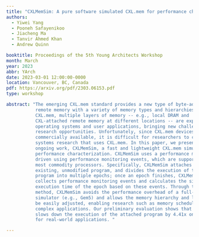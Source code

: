 ```yaml
---
title: "CXLMemSim: A pure software simulated CXL.mem for performance characterization"
authors:
  - Yiwei Yang
  - Pooneh Safayenikoo
  - Jiacheng Ma
  - Tanvir Ahmed Khan
  - Andrew Quinn

booktitle: Proceedings of the 5th Young Architects Workshop
month: March
year: 2023
abbr: YArch
date: 2023-03-01 12:00:00-0000
location: Vancouver, BC, Canada
pdf: https://arxiv.org/pdf/2303.06153.pdf
type: workshop

abstract: "The emerging CXL.mem standard provides a new type of byte-addressable
           remote memory with a variety of memory types and hierarchies. With
           CXL.mem, multiple layers of memory -- e.g., local DRAM and
           CXL-attached remote memory at different locations -- are exposed to
           operating systems and user applications, bringing new challenges and
           research opportunities. Unfortunately, since CXL.mem devices are not
           commercially available, it is difficult for researchers to conduct
           systems research that uses CXL.mem. In this paper, we present our
           ongoing work, CXLMemSim, a fast and lightweight CXL.mem simulator for
           performance characterization. CXLMemSim uses a performance model
           driven using performance monitoring events, which are supported by
           most commodity processors. Specifically, CXLMemSim attaches to an
           existing, unmodified program, and divides the execution of the
           program into multiple epochs; once an epoch finishes, CXLMemSim
           collects performance monitoring events and calculates the simulated
           execution time of the epoch based on these events. Through this
           method, CXLMemSim avoids the performance overhead of a full-system
           simulator (e.g., Gem5) and allows the memory hierarchy and latency to
           be easily adjusted, enabling research such as memory scheduling for
           complex applications. Our preliminary evaluation shows that CXLMemSim
           slows down the execution of the attached program by 4.41x on average
           for real-world applications. "

---
```

